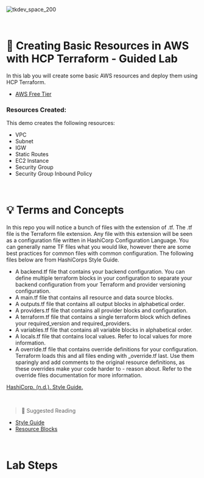 ![tkdev_space_200](https://github.com/user-attachments/assets/31af05be-97b5-4d4e-82ef-4f23203eb7ac)

<br>


# 🧪 Creating Basic Resources in AWS with HCP Terraform - Guided Lab

In this lab you will create some basic AWS resources and deploy them using HCP Terraform. 

- [AWS Free Tier](https://aws.amazon.com/free/)

### Resources Created:
This demo creates the following resources:

- VPC
- Subnet
- IGW
- Static Routes
- EC2 Instance
- Security Group
- Security Group Inbound Policy
  
<br>

# 💡 Terms and Concepts

In this repo you will notice a bunch of files with the extension of .tf. The .tf file is the Terraform file extension. Any file with this extension will be seen as a configuration file written in HashiCorp Configuration Language. You can generally name TF files what you would like, however there are some best practices for common files with common configuration. The following files below are from HashiCorps Style Guide. 

- A backend.tf file that contains your backend configuration. You can define multiple terraform blocks in your configuration to separate your backend configuration from your Terraform and provider versioning configuration.
- A main.tf file that contains all resource and data source blocks.
- A outputs.tf file that contains all output blocks in alphabetical order.
- A providers.tf file that contains all provider blocks and configuration.
- A terraform.tf file that contains a single terraform block which defines your required_version and required_providers.
- A variables.tf file that contains all variable blocks in alphabetical order.
- A locals.tf file that contains local values. Refer to local values for more information.
- A override.tf file that contains override definitions for your configuration. Terraform loads this and all files ending with _override.tf last. Use them sparingly and add comments to the original resource definitions, as these overrides make your code harder to - reason about. Refer to the override files documentation for more information.

[HashiCorp. (n.d.). Style Guide.](https://developer.hashicorp.com/terraform/language/style)

<br>


> 📖 Suggested Reading 
- [Style Guide]([https://docs.aws.amazon.com/accounts/latest/reference/accounts-welcome.html](https://developer.hashicorp.com/terraform/language/style))
- [Resource Blocks](https://developer.hashicorp.com/terraform/language/resources/syntax)

<br>

# Lab Steps
